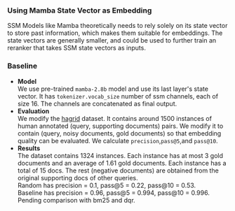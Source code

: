 ### Using Mamba State Vector as Embedding 
SSM Models like Mamba theoretically needs to rely solely on its state vector to store past information, which makes them suitable for embeddings. The state vectors are generally smaller, and could be used to further train an reranker that takes SSM state vectors as inputs.   
### Baseline 
- **Model**  
We use pre-trained `mamba-2.8b` model and use its last layer's state vector. It has `tokenizer.vocab_size` number of ssm channels, each of size 16. The channels are concatenated as final output.   
- **Evaluation**  
We modify the [hagrid](https://huggingface.co/datasets/miracl/hagrid) dataset. It contains around 1500 instances of human annotated (query, supporting documents) pairs. We modify it to contain (query, noisy documents, gold documents) so that embedding quality can be evaluated. We calculate `precision`,`pass@5`,and `pass@10`. 
- **Results**  
The dataset contains 1324 instances. Each instance has at most 3 gold documents and an average of 1.61 gold documents. Each instance has a total of 15 docs. The rest (negative documents) are obtained from the original supporting docs of other queries.  
Random has precision = 0.1, pass@5 = 0.22, pass@10 = 0.53.   
Baseline has precision = 0.96, pass@5 = 0.994, pass@10 = 0.996.
Pending comparison with bm25 and dqr.
  


